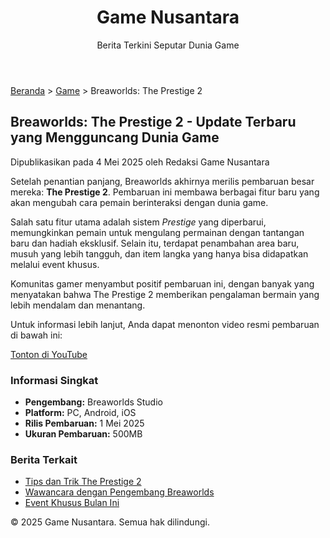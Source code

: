 <header>
  <h1>Game Nusantara</h1>
  <p>Berita Terkini Seputar Dunia Game</p>
</header>

<nav class="breadcrumb">
  <a href="#">Beranda</a> &gt;
  <a href="#">Game</a> &gt;
  <span>Breaworlds: The Prestige 2</span>
</nav>

<div class="container">
  <div class="main-content">
    <h2 class="article-title">Breaworlds: The Prestige 2 - Update Terbaru yang Mengguncang Dunia Game</h2>
    <div class="article-meta">Dipublikasikan pada 4 Mei 2025 oleh Redaksi Game Nusantara</div>
    <div class="article-content">
      <p>Setelah penantian panjang, Breaworlds akhirnya merilis pembaruan besar mereka: <strong>The Prestige 2</strong>. Pembaruan ini membawa berbagai fitur baru yang akan mengubah cara pemain berinteraksi dengan dunia game.</p>
      <p>Salah satu fitur utama adalah sistem <em>Prestige</em> yang diperbarui, memungkinkan pemain untuk mengulang permainan dengan tantangan baru dan hadiah eksklusif. Selain itu, terdapat penambahan area baru, musuh yang lebih tangguh, dan item langka yang hanya bisa didapatkan melalui event khusus.</p>
      <p>Komunitas gamer menyambut positif pembaruan ini, dengan banyak yang menyatakan bahwa The Prestige 2 memberikan pengalaman bermain yang lebih mendalam dan menantang.</p>
      <p>Untuk informasi lebih lanjut, Anda dapat menonton video resmi pembaruan di bawah ini:</p>
      <p><a href="https://www.youtube.com/watch?v=h7w-1QrJIZM" target="_blank">Tonton di YouTube</a></p>
    </div>
  </div>
  <div class="sidebar">
    <h3>Informasi Singkat</h3>
    <ul>
      <li><strong>Pengembang:</strong> Breaworlds Studio</li>
      <li><strong>Platform:</strong> PC, Android, iOS</li>
      <li><strong>Rilis Pembaruan:</strong> 1 Mei 2025</li>
      <li><strong>Ukuran Pembaruan:</strong> 500MB</li>
    </ul>
    <h3>Berita Terkait</h3>
    <ul>
      <li><a href="#">Tips dan Trik The Prestige 2</a></li>
      <li><a href="#">Wawancara dengan Pengembang Breaworlds</a></li>
      <li><a href="#">Event Khusus Bulan Ini</a></li>
    </ul>
  </div>
</div>

<footer>
  &copy; 2025 Game Nusantara. Semua hak dilindungi.
</footer>

</body>
</html>
